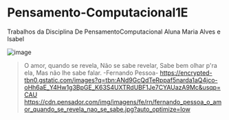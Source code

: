 # Pensamento-Computacional1E
Trabalhos da Disciplina De PensamentoComputacional Aluna Maria Alves e Isabel


![image](https://user-images.githubusercontent.com/107076633/181111801-a2d9df84-f4ce-46f8-b1ac-b34abc90ad11.png)

>O amor, quando se revela,
>Não se sabe revelar,
>Sabe bem olhar p'ra ela,
>Mas não lhe sabe falar.
>-Fernando Pessoa-
https://encrypted-tbn0.gstatic.com/images?q=tbn:ANd9GcQdTeRppaf5narda1aQ4jco-oHh6aE_Y4Hw1g3BpGE_K63S4UXTRdUBF1Je7CYAUazA9Mc&usqp=CAU
https://cdn.pensador.com/img/imagens/fe/rn/fernando_pessoa_o_amor_quando_se_revela_nao_se_sabe.jpg?auto_optimize=low
